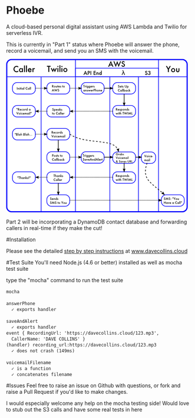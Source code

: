 # Phoebe
A cloud-based personal digital assistant using AWS Lambda and Twilio for serverless IVR.

This is currently in "Part 1" status where Phoebe will answer the phone, record a voicemail, and send you an SMS with the voicemail.

![Overview Diagram](images/ivr_overview.jpg)


Part 2 will be incorporating a DynamoDB contact database and forwarding callers in real-time if they make the cut!

#Installation

Please see the detailed [step by step instructions](http://davecollins.cloud/lambda_ivr_1.html) at www.davecollins.cloud



#Test Suite
You'll need Node.js (4.6 or better) installed as well as mocha test suite

type the "mocha" command to run the test suite

    mocha

    answerPhone
      ✓ exports handler

    saveAndAlert
      ✓ exports handler
    event { RecordingUrl: 'https://davecollins.cloud/123.mp3',
      CallerName: 'DAVE COLLINS' }
    (handler) recording_url:https://davecollins.cloud/123.mp3
      ✓ does not crash (149ms)

    voicemailFilename
      ✓ is a function
      ✓ concatenates filename


#Issues
Feel free to raise an issue on Github with questions, or fork and raise a Pull Request if you'd like to make changes.

I would especially welcome any help on the mocha testing side!  Would love to stub out the S3 calls and have some real tests in here
